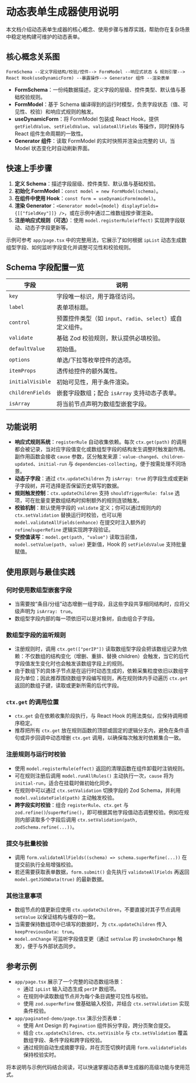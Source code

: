 # 动态表单生成器使用说明

本文档介绍动态表单生成器的核心概念、使用步骤与推荐实践，帮助你在复杂场景中稳定地构建可维护的动态表单。

## 核心概念关系图

```
FormSchema --定义字段结构/校验/控件--> FormModel --响应式状态 & 规则引擎--> React Hook(useDynamicForm) --暴露操作--> Generator 组件 --渲染表单
```

- **FormSchema**：一份纯数据描述，定义字段的层级、控件类型、默认值与基础校验规则。
- **FormModel**：基于 Schema 编译得到的运行时模型，负责字段状态（值、可见性、校验）和响应式规则的触发。
- **useDynamicForm**：将 FormModel 包装成 React Hook，提供 `getFieldValue`、`setFieldValue`、`validateAllFields` 等操作，同时保持与 React 组件生命周期的一致性。
- **Generator 组件**：读取 FormModel 的实时快照并渲染出完整的 UI，当 Model 状态变化时自动刷新界面。

## 快速上手步骤

1. **定义 Schema**：描述字段层级、控件类型、默认值与基础校验。
2. **初始化 FormModel**：`const model = new FormModel(schema)`。
3. **在组件中使用 Hook**：`const form = useDynamicForm(model)`。
4. **渲染 Generator**：`<Generator model={model} displayFields={[["fieldKey"]]} />`，或在示例中通过二维数组按步骤渲染。
5. **注册响应式规则（可选）**：使用 `model.registerRule(effect)` 实现跨字段联动、动态子字段更新等。

示例可参考 `app/page.tsx` 中的完整用法，它展示了如何根据 `ipList` 动态生成数组型字段、如何监听字段变化并调整可见性和校验规则。

## Schema 字段配置一览

| 字段             | 说明                                                        |
| ---------------- | ----------------------------------------------------------- |
| `key`            | 字段唯一标识，用于路径访问。                                |
| `label`          | 表单项标题。                                                |
| `control`        | 预置控件类型（如 `input`、`radio`、`select`）或自定义组件。 |
| `validate`       | 基础 Zod 校验规则，默认提供必填校验。                       |
| `defaultValue`   | 初始值。                                                    |
| `options`        | 单选/下拉等枚举控件的选项。                                 |
| `itemProps`      | 透传给控件的额外属性。                                      |
| `initialVisible` | 初始可见性，用于条件渲染。                                  |
| `childrenFields` | 嵌套字段数组；配合 `isArray` 支持动态子表单。               |
| `isArray`        | 将当前节点声明为数组型嵌套字段。                            |

## 功能说明

- **响应式规则系统**：`registerRule` 自动收集依赖。每次 `ctx.get(path)` 的调用都会被记录，当对应字段值变化或数组型字段的结构发生调整时触发副作用。副作用函数会接收 `cause` 参数，区分触发来源：`value-changed`、`children-updated`、`initial-run` 与 `dependencies-collecting`，便于按需处理不同场景。
- **动态子字段**：通过 `ctx.updateChildren` 为 `isArray: true` 的字段生成或更新子字段树，并可选择是否保留历史填写的数据。
- **规则触发控制**：`ctx.updateChildren` 支持 `shouldTriggerRule: false` 选项，可在批量变更数组结构时抑制额外的规则连锁触发。
- **校验机制**：默认使用字段的 `validate` 定义；你可以通过规则内的 `ctx.setValidation` 替换运行时校验，也可以用 `model.validateAllFields(enhance)` 在提交时注入额外的 `refine`/`superRefine` 逻辑实现跨字段验证。
- **受控值读写**：`model.get(path, "value")` 读取当前值，`model.setValue(path, value)` 更新值，Hook 的 `setFieldsValue` 支持批量赋值。

## 使用原则与最佳实践

### 何时使用数组型嵌套字段

- 当需要按“条目/分组”动态增删一组字段，且这些字段共享相同结构时，应将父级声明为 `isArray: true`。
- 数组型字段内部的每一项依旧可以是对象树，自由组合子字段。

### 数组型字段的监听规则

- 注册规则时，调用 `ctx.get(["perIP"])` 读取数组型字段会把该数组记录为依赖：不仅数组的结构变化（增删、重排、替换 children）会触发，当它的后代字段值发生变化时也会触发该数组字段上的规则。
- 由于数组下的具体子节点是在运行时动态生成的，依赖采集粒度依旧以数组字段为单位；因此推荐围绕数组字段编写规则，再在规则体内手动遍历 `ctx.get` 返回的数组子键，读取或更新所需的后代字段。

### `ctx.get` 的调用位置

- `ctx.get` 会在依赖收集阶段执行，与 React Hook 的用法类似，应保持调用顺序稳定。
- 推荐把所有 `ctx.get` 放在规则函数的顶部或固定的逻辑分支内，避免在条件语句或异步回调中动态增删 `ctx.get` 调用，以确保每次触发时依赖集合一致。

### 注册规则与运行时校验

- 使用 `model.registerRule(effect)` 返回的清理函数在组件卸载时注销规则。
- 可在规则注册后调用 `model.runAllRules()` 主动执行一次，`cause` 将为 `initial-run`，适合在挂载时做初始化同步。
- 在规则中可以通过 `ctx.setValidation` 切换字段的 Zod Schema，并利用 `model.validateField(path)` 主动触发校验。
- **跨字段实时校验**：组合 `registerRule`、`ctx.get` 与 `zod.refine()`/`superRefine()`，即可根据其他字段值动态调整校验。例如在规则内部读取多个字段后调用 `ctx.setValidation(path, zodSchema.refine(...))`。

### 提交与批量校验

- 调用 `form.validateAllFields((schema) => schema.superRefine(...))` 在提交前执行全局增强校验。
- 若还需要获取表单数据，`form.submit()` 会先执行 `validateAllFields` 再返回 `model.getJSONData(true)` 的最新数据。

### 其他注意事项

- 数组节点的值更新应使用 `ctx.updateChildren`，不要直接对其子节点调用 `setValue` 以保证结构与缓存的一致。
- 当需要保持数组项中已填写的数据时，为 `ctx.updateChildren` 传入 `keepPreviousData: true`。
- `model.onChange` 可监听字段值变更（通过 `setValue` 的 `invokeOnChange` 触发），便于与外部状态同步。

## 参考示例

- `app/page.tsx` 展示了一个完整的动态数组场景：
  - 通过 `ipList` 输入动态生成 `perIP` 数组项。
  - 在规则中读取数组节点并为每个条目调整可见性与校验。
  - 使用 `zod.superRefine` 做基础输入校验，并结合 `ctx.setValidation` 实现条件校验。
- `app/paginated-demo/page.tsx` 演示分页表单：
  - 使用 Ant Design 的 `Pagination` 组件拆分字段，跨分页聚合提交。
  - 结合 `ctx.updateChildren`、`ctx.setVisible` 与 `ctx.setValidation` 覆盖数组字段、条件字段和跨字段校验。
  - 通过规则自动生成摘要字段，并在页签切换时调用 `form.validateFields` 保持校验实时。

将本说明与示例代码结合阅读，可以快速掌握动态表单生成器的高级功能与使用范式。
